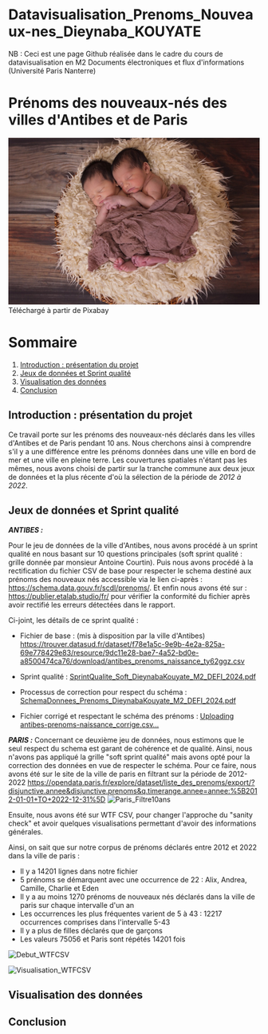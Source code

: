 # Datavisualisation_Prenoms_Nouveaux-nes_Dieynaba_KOUYATE
NB : Ceci est une page Github réalisée dans le cadre du cours de datavisualisation en M2 Documents électroniques et flux d'informations (Université Paris Nanterre)
# Prénoms des nouveaux-nés des villes d'Antibes et de Paris
![Illustration nouveaux-nés](twins-1628843_1280(1).jpg) 
Téléchargé à partir de Pixabay
# Sommaire 
1. [Introduction : présentation du projet](#presentation)
2. [Jeux de données et Sprint qualité](#donnéesBrutes)
3. [Visualisation des données](#visualisation)
4. [Conclusion](#conclusion)

## Introduction : présentation du projet <a name="presentation"></a>
Ce travail porte sur les prénoms des nouveaux-nés déclarés dans les villes d'Antibes et de Paris pendant 10 ans. Nous cherchons ainsi à comprendre s'il y a une différence entre les prénoms données dans une ville en bord de mer et une ville en pleine terre. Les couvertures spatiales n'étant pas les mêmes, nous avons choisi de partir sur la tranche commune aux deux jeux de données et la plus récente d'où la sélection de la période de _2012 à 2022_.

## Jeux de données et Sprint qualité <a name="donnéesBrutes"></a>
**_ANTIBES :_**

Pour le jeu de données de la ville d'Antibes, nous avons procédé à un sprint qualité en nous basant sur 10 questions principales (soft sprint qualité : grille donnée par monsieur Antoine Courtin). Puis nous avons procédé à la rectification du fichier CSV de base pour respecter le schema destiné aux prénoms des nouveaux nés accessible via le lien ci-après : https://schema.data.gouv.fr/scdl/prenoms/.
Et enfin nous avons été sur : https://publier.etalab.studio/fr/ pour vérifier la conformité du fichier après avoir rectifié les erreurs détectées dans le rapport. 

Ci-joint, les détails de ce sprint qualité : 
+ Fichier de base : (mis à disposition par la ville d'Antibes)
  https://trouver.datasud.fr/dataset/f78e1a5c-9e9b-4e2a-825a-69e778429e83/resource/9dc11e28-bae7-4a52-bd0e-a8500474ca76/download/antibes_prenoms_naissance_ty62ggz.csv
+ Sprint qualité :
  [SprintQualite_Soft_DieynabaKouyate_M2_DEFI_2024.pdf](https://github.com/DieynabaKOUYATE/Datavisualisation_Prenoms_Nouveaux-nes_Dieynaba_KOUYATE/files/13920336/SprintQualite_Soft_DieynabaKouyate_M2_DEFI_2024.pdf)

+ Processus de correction pour respect du schéma : 
  [SchemaDonnees_Prenoms_DieynabaKouyate_M2_DEFI_2024.pdf](https://github.com/DieynabaKOUYATE/Datavisualisation_Prenoms_Nouveaux-nes_Dieynaba_KOUYATE/files/13920341/SchemaDonnees_Prenoms_DieynabaKouyate_M2_DEFI_2024.pdf)
  
+ Fichier corrigé et respectant le schéma des prénoms : 
 [Uploading antibes-prenoms-naissance_corrige.csv…](https://github.com/DieynabaKOUYATE/Datavisualisation_Prenoms_Nouveaux-nes_Dieynaba_KOUYATE/files/13920341/antibes-prenoms-naissance_corrige.csv)



**_PARIS :_** 
Concernant ce deuxième jeu de données, nous estimons que le seul respect du schema est garant de cohérence et de qualité. Ainsi, nous n'avons pas appliqué la grille "soft sprint qualité" mais avons opté pour la correction des données en vue de respecter le schéma. 
Pour ce faire, nous avons été sur le site de la ville de paris en filtrant sur la période de 2012-2022 https://opendata.paris.fr/explore/dataset/liste_des_prenoms/export/?disjunctive.annee&disjunctive.prenoms&q.timerange.annee=annee:%5B2012-01-01+TO+2022-12-31%5D
![Paris_Filtre10ans](https://github.com/DieynabaKOUYATE/Datavisualisation_Prenoms_Nouveaux-nes_Dieynaba_KOUYATE/assets/151731756/93ca539e-2031-49a9-bda3-c6c18d2e7cd6)

Ensuite, nous avons été sur WTF CSV, pour changer l'approche du "sanity check" et avoir quelques visualisations permettant d'avoir des informations générales. 

Ainsi, on sait que sur notre corpus de prénoms déclarés entre 2012 et 2022 dans la ville de paris :
+ Il y a 14201 lignes dans notre fichier
+ 5 prénoms se démarquent avec une occurrence de 22 : Alix, Andrea, Camille, Charlie et Eden
+ Il y a au moins 1270 prénoms de nouveaux nés déclarés dans la ville de paris sur chaque intervalle d'un an
+ Les occurrences les plus fréquentes varient de 5 à 43 : 12217 occurrences comprises dans l'intervalle 5-43
+ Il y a plus de filles déclarés que de garçons
+ Les valeurs 75056 et Paris sont répétés 14201 fois

![Debut_WTFCSV](https://github.com/DieynabaKOUYATE/Datavisualisation_Prenoms_Nouveaux-nes_Dieynaba_KOUYATE/assets/151731756/2cff2b95-041d-4575-93a1-aabc192bb03c)

  
![Visualisation_WTFCSV](https://github.com/DieynabaKOUYATE/Datavisualisation_Prenoms_Nouveaux-nes_Dieynaba_KOUYATE/assets/151731756/ff5f2e7c-f5bb-4cc7-8bdb-00eded4b6b74)


## Visualisation des données <a name="visualisation"></a>

## Conclusion <a name="conclusion"></a>

